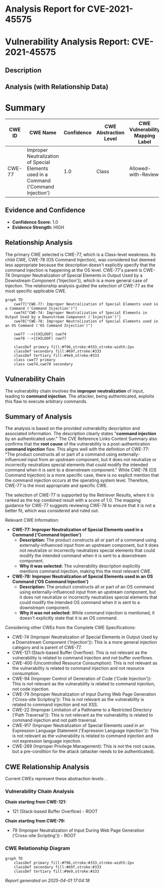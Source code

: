 # Analysis Report for CVE-2021-45575

# Vulnerability Analysis Report: CVE-2021-45575

## Description



## Analysis (with Relationship Data)

# Summary
| CWE ID  | CWE Name  | Confidence | CWE Abstraction Level | CWE Vulnerability Mapping Label | CWE-Vulnerability Mapping Notes |
|---|---|---|---|---|---|
| CWE-77 | Improper Neutralization of Special Elements used in a Command ('Command Injection') | 1.0 | Class | Allowed-with-Review | Primary CWE |

## Evidence and Confidence

*   **Confidence Score:** 1.0
*   **Evidence Strength:** HIGH

## Relationship Analysis
The primary CWE selected is CWE-77, which is a Class-level weakness. Its child CWE, CWE-78 (OS Command Injection), was considered but deemed less appropriate because the description doesn't explicitly specify that the command injection is happening at the OS level. CWE-77's parent is CWE-74 (Improper Neutralization of Special Elements in Output Used by a Downstream Component ('Injection')), which is a more general case of injection. The relationship analysis guided the selection of CWE-77 as the most specific applicable CWE.

```mermaid
graph TD
    cwe77["CWE-77: Improper Neutralization of Special Elements used in a Command ('Command Injection')"]
    cwe74["CWE-74: Improper Neutralization of Special Elements in Output Used by a Downstream Component ('Injection')"]
    cwe78["CWE-78: Improper Neutralization of Special Elements used in an OS Command ('OS Command Injection')"]

    cwe77 -->|CHILDOF| cwe74
    cwe78 -->|CHILDOF| cwe77

    classDef primary fill:#f96,stroke:#333,stroke-width:2px
    classDef secondary fill:#69f,stroke:#333
    classDef tertiary fill:#9e9,stroke:#333
    class cwe77 primary
    class cwe74,cwe78 secondary
```

## Vulnerability Chain
The vulnerability chain involves the **improper neutralization** of input, leading to **command injection**. The attacker, being authenticated, exploits this flaw to execute arbitrary commands.

## Summary of Analysis
The analysis is based on the provided vulnerability description and associated information. The description clearly states "**command injection** by an authenticated user." The CVE Reference Links Content Summary also confirms that the **root cause** of the vulnerability is a post-authentication **command injection** flaw. This aligns well with the definition of CWE-77: "The product constructs all or part of a command using externally-influenced input from an upstream component, but it does not neutralize or incorrectly neutralizes special elements that could modify the intended command when it is sent to a downstream component." While CWE-78 (OS Command Injection) is a more specific case, there is no explicit mention that the command injection occurs at the operating system level. Therefore, CWE-77 is the most appropriate and specific CWE.

The selection of CWE-77 is supported by the Retriever Results, where it is ranked as the top combined result with a score of 1.0. The mapping guidance for CWE-77 suggests reviewing CWE-78 to ensure that it is not a better fit, which was considered and ruled out.

Relevant CWE Information:
- **CWE-77: Improper Neutralization of Special Elements used in a Command ('Command Injection')**
  - **Description:** The product constructs all or part of a command using externally-influenced input from an upstream component, but it does not neutralize or incorrectly neutralizes special elements that could modify the intended command when it is sent to a downstream component.
  - **Why it was selected:** The vulnerability description explicitly mentions command injection, making this the most relevant CWE.
- **CWE-78: Improper Neutralization of Special Elements used in an OS Command ('OS Command Injection')**
  - **Description:** The product constructs all or part of an OS command using externally-influenced input from an upstream component, but it does not neutralize or incorrectly neutralizes special elements that could modify the intended OS command when it is sent to a downstream component.
  - **Why it was not selected:** While command injection is mentioned, it doesn't explicitly state that it is an OS command.

Considering other CWEs from the Complete CWE Specifications:

*   CWE-74 (Improper Neutralization of Special Elements in Output Used by a Downstream Component ('Injection')): This is a more general injection category and is parent of CWE-77.
*   CWE-121 (Stack-based Buffer Overflow): This is not relevant as the vulnerability is related to command injection and not buffer overflows.
*   CWE-400 (Uncontrolled Resource Consumption): This is not relevant as the vulnerability is related to command injection and not resource consumption.
*   CWE-94 (Improper Control of Generation of Code ('Code Injection')): This is not relevant as the vulnerability is related to command injection, not code injection.
*   CWE-79 (Improper Neutralization of Input During Web Page Generation ('Cross-site Scripting')): This is not relevant as the vulnerability is related to command injection and not XSS.
*   CWE-22 (Improper Limitation of a Pathname to a Restricted Directory ('Path Traversal')): This is not relevant as the vulnerability is related to command injection and not path traversal.
*   CWE-917 (Improper Neutralization of Special Elements used in an Expression Language Statement ('Expression Language Injection')): This is not relevant as the vulnerability is related to command injection and not expression language injection.
*   CWE-269 (Improper Privilege Management): This is not the root cause, but a pre-condition for the attack (attacker needs to be authenticated).


## CWE Relationship Analysis

Current CWEs represent these abstraction levels: .


### Vulnerability Chain Analysis

**Chain starting from CWE-121:**
- 121 (Stack-based Buffer Overflow) - ROOT


**Chain starting from CWE-79:**
- 79 (Improper Neutralization of Input During Web Page Generation ('Cross-site Scripting')) - ROOT



### CWE Relationship Diagram

```mermaid
graph TD
    classDef primary fill:#f96,stroke:#333,stroke-width:2px
    classDef secondary fill:#69f,stroke:#333
    classDef tertiary fill:#9e9,stroke:#333
```



*Report generated on 2025-04-01 17:04:18*
